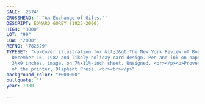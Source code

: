 ```yaml
---
SALE: '2574'
CROSSHEAD: ' "An Exchange of Gifts."'
DESCRIPT: EDWARD GOREY (1925-2000)
HIGH: "3000"
LOT: "99"
LOW: "2000"
REFNO: "782329"
TYPESET: "<p>Cover illustration for &lt;I&gt;The New York Review of Books,&lt;M&gt;
  December 16, 1982 and likely holiday card design. Pen and ink on paper. 90x228 mm;
  3½x9 inches, image, on 7¼x11½-inch sheet. Unsigned. <br></p><p>Provenance: Archives
  of the printer, Oliphant Press. <br><br></p>"
background_color: "#000000"
pullquote: ''
year: 1980

---
```

